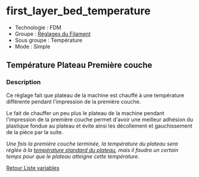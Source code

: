 # first_layer_bed_temperature

* Technologie : FDM
* Groupe : [Réglages du Filament](../filament_settings/filament_settings.md)
* Sous groupe : Température
* Mode : Simple

## Température Plateau Première couche

### Description

Ce réglage fait que plateau de la machine est chauffé à une température différente pendant l'impression de la première couche.

Le fait de chauffer un peu plus le  plateau de la machine pendant l'impression de la première couche permet d'avoir une meilleur adhésion du plastique fondue au plateau et évite ainsi les décollement et gauchissement de la pièce par la suite.

*Une fois la première couche terminée, la température du plateau sera réglée à la [température standard du plateau](bed_temperature.md), mais il faudra un certain temps pour que le plateau atteigne cette température.*


[Retour Liste variables](variable_list.md)
